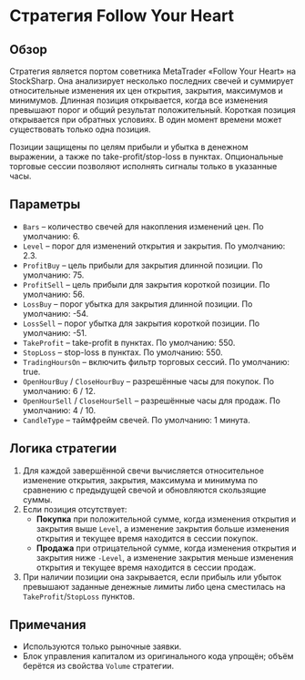 # Стратегия Follow Your Heart

## Обзор
Стратегия является портом советника MetaTrader «Follow Your Heart» на StockSharp. Она анализирует несколько последних свечей и суммирует относительные изменения их цен открытия, закрытия, максимумов и минимумов. Длинная позиция открывается, когда все изменения превышают порог и общий результат положительный. Короткая позиция открывается при обратных условиях. В один момент времени может существовать только одна позиция.

Позиции защищены по целям прибыли и убытка в денежном выражении, а также по take-profit/stop-loss в пунктах. Опциональные торговые сессии позволяют исполнять сигналы только в указанные часы.

## Параметры
- `Bars` – количество свечей для накопления изменений цен. По умолчанию: 6.
- `Level` – порог для изменений открытия и закрытия. По умолчанию: 2.3.
- `ProfitBuy` – цель прибыли для закрытия длинной позиции. По умолчанию: 75.
- `ProfitSell` – цель прибыли для закрытия короткой позиции. По умолчанию: 56.
- `LossBuy` – порог убытка для закрытия длинной позиции. По умолчанию: -54.
- `LossSell` – порог убытка для закрытия короткой позиции. По умолчанию: -51.
- `TakeProfit` – take-profit в пунктах. По умолчанию: 550.
- `StopLoss` – stop-loss в пунктах. По умолчанию: 550.
- `TradingHoursOn` – включить фильтр торговых сессий. По умолчанию: true.
- `OpenHourBuy` / `CloseHourBuy` – разрешённые часы для покупок. По умолчанию: 6 / 12.
- `OpenHourSell` / `CloseHourSell` – разрешённые часы для продаж. По умолчанию: 4 / 10.
- `CandleType` – таймфрейм свечей. По умолчанию: 1 минута.

## Логика стратегии
1. Для каждой завершённой свечи вычисляется относительное изменение открытия, закрытия, максимума и минимума по сравнению с предыдущей свечой и обновляются скользящие суммы.
2. Если позиция отсутствует:
   - **Покупка** при положительной сумме, когда изменения открытия и закрытия выше `Level`, а изменение закрытия больше изменения открытия и текущее время находится в сессии покупок.
   - **Продажа** при отрицательной сумме, когда изменения открытия и закрытия ниже `-Level`, а изменение закрытия меньше изменения открытия и текущее время находится в сессии продаж.
3. При наличии позиции она закрывается, если прибыль или убыток превышают заданные денежные лимиты либо цена сместилась на `TakeProfit`/`StopLoss` пунктов.

## Примечания
- Используются только рыночные заявки.
- Блок управления капиталом из оригинального кода упрощён; объём берётся из свойства `Volume` стратегии.

